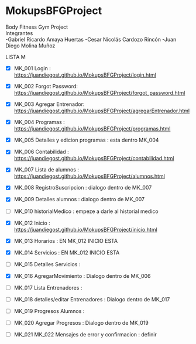 # MokupsBFGProject
Body Fitness Gym Project  
Integrantes  
-Gabriel Ricardo Amaya Huertas
-Cesar Nicolás Cardozo Rincón
-Juan Diego Molina Muñoz

LISTA M

- [x] MK_001 Login : https://juandiegost.github.io/MokupsBFGProject/login.html

- [x] MK_002 Forgot Password: https://juandiegost.github.io/MokupsBFGProject/forgot_password.html

- [x] MK_003 Agregar Entrenador: https://juandiegost.github.io/MokupsBFGProject/agregarEntrenador.html

- [x] MK_004 Programas : https://juandiegost.github.io/MokupsBFGProject/programas.html

- [x] MK_005 Detalles y edicion programas : esta dentro MK_004

- [x] MK_006 Contabilidad : https://juandiegost.github.io/MokupsBFGProject/contabilidad.html

- [x] MK_007 Lista de alumnos : https://juandiegost.github.io/MokupsBFGProject/alumnos.html

- [x] MK_008 RegistroSuscripcion : dialogo dentro de MK_007

- [x] MK_009 Detalles alumnos :  dialogo dentro de MK_007

- [ ] MK_010 historialMedico :  empeze a darle al historial medico 

- [x] MK_012 Inicio :   https://juandiegost.github.io/MokupsBFGProject/inicio.html

- [x] MK_013 Horarios :  EN MK_012 INICIO ESTA 

- [x] MK_014 Servicios :  EN MK_012 INICIO ESTA

- [ ] MK_015 Detalles Servicios :  

- [x] MK_016 AgregarMovimiento : Dialogo dentro de MK_006

- [ ] MK_017 Lista Entrenadores :

- [ ] MK_018 detalles/editar Entrenadores : Dialogo dentro de MK_017

- [ ] MK_019 Progresos Alumnos :

- [ ] MK_020 Agregar Progresos : Dialogo dentro de MK_019

- [ ] MK_021 MK_022 Mensajes de error y confirmacion : definir

